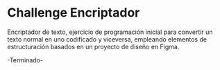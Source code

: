 <h1> Challenge Encriptador </h1>
Encriptador de texto, ejercicio de programación inicial para
convertir un texto normal en uno codificado y viceversa, empleando
elementos de estructuración basados en un proyecto de diseño en Figma.

-Terminado-
